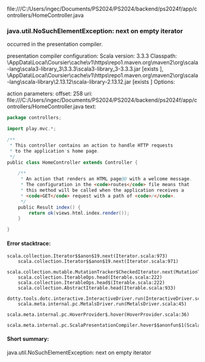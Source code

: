 file:///C:/Users/ingec/Documents/PS2024/PS2024/backend/ps2024f/app/controllers/HomeController.java
### java.util.NoSuchElementException: next on empty iterator

occurred in the presentation compiler.

presentation compiler configuration:
Scala version: 3.3.3
Classpath:
<HOME>\AppData\Local\Coursier\cache\v1\https\repo1.maven.org\maven2\org\scala-lang\scala3-library_3\3.3.3\scala3-library_3-3.3.3.jar [exists ], <HOME>\AppData\Local\Coursier\cache\v1\https\repo1.maven.org\maven2\org\scala-lang\scala-library\2.13.12\scala-library-2.13.12.jar [exists ]
Options:



action parameters:
offset: 258
uri: file:///C:/Users/ingec/Documents/PS2024/PS2024/backend/ps2024f/app/controllers/HomeController.java
text:
```scala
package controllers;

import play.mvc.*;

/**
 * This controller contains an action to handle HTTP requests
 * to the application's home page.
 */
public class HomeController extends Controller {

    /**
     * An action that renders an HTML page@@ with a welcome message.
     * The configuration in the <code>routes</code> file means that
     * this method will be called when the application receives a
     * <code>GET</code> request with a path of <code>/</code>.
     */
    public Result index() {
        return ok(views.html.index.render());
    }

}

```



#### Error stacktrace:

```
scala.collection.Iterator$$anon$19.next(Iterator.scala:973)
	scala.collection.Iterator$$anon$19.next(Iterator.scala:971)
	scala.collection.mutable.MutationTracker$CheckedIterator.next(MutationTracker.scala:76)
	scala.collection.IterableOps.head(Iterable.scala:222)
	scala.collection.IterableOps.head$(Iterable.scala:222)
	scala.collection.AbstractIterable.head(Iterable.scala:933)
	dotty.tools.dotc.interactive.InteractiveDriver.run(InteractiveDriver.scala:168)
	scala.meta.internal.pc.MetalsDriver.run(MetalsDriver.scala:45)
	scala.meta.internal.pc.HoverProvider$.hover(HoverProvider.scala:36)
	scala.meta.internal.pc.ScalaPresentationCompiler.hover$$anonfun$1(ScalaPresentationCompiler.scala:389)
```
#### Short summary: 

java.util.NoSuchElementException: next on empty iterator